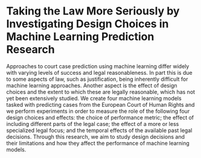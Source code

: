 # Taking the Law More Seriously by Investigating Design Choices in Machine Learning Prediction Research

Approaches to court case prediction using machine learning differ widely with varying levels of success and legal reasonableness. In part this is due to some aspects of law, such as justification, being inherently difficult for machine learning approaches. Another aspect is the effect of design choices and the extent to which these are legally reasonable, which has not yet been extensively studied. We create four machine learning models tasked with predicting cases from the European Court of Human Rights and we perform experiments in order to measure the role of the following four design choices and effects: the choice of performance metric; the effect of including different parts of the legal case; the effect of a more or less specialized legal focus; and the temporal effects of the available past legal decisions. Through this research, we aim to study design decisions and their limitations and how they affect the performance of machine learning models. 
